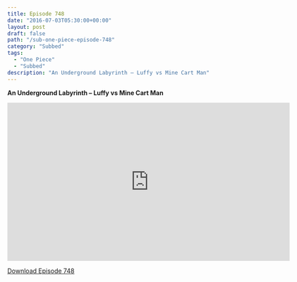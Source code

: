 ```yaml
---
title: Episode 748
date: "2016-07-03T05:30:00+00:00"
layout: post
draft: false
path: "/sub-one-piece-episode-748"
category: "Subbed"
tags:
  - "One Piece"
  - "Subbed"
description: "An Underground Labyrinth – Luffy vs Mine Cart Man"
---
```


**An Underground Labyrinth – Luffy vs Mine Cart Man**

<iframe width="640" height="360" src="https://www.rapidvideo.com/e/G6FRPGPW11" frameborder="0" marginwidth=0 marginheight=0 scrolling=no allowfullscreen></iframe>

<a href="http://ouo.io/qs/eCodkFEQ?s=https://rapidvid.to/d/https://www.rapidvideo.com/e/G6FRPGPW11">Download Episode 748</a>

